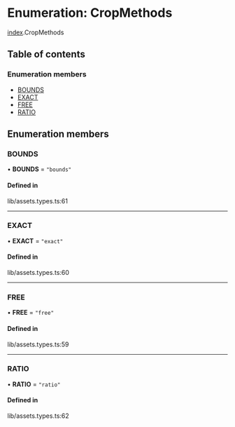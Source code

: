 # Enumeration: CropMethods

[index](../wiki/index).CropMethods

## Table of contents

### Enumeration members

- [BOUNDS](../wiki/index.CropMethods#bounds)
- [EXACT](../wiki/index.CropMethods#exact)
- [FREE](../wiki/index.CropMethods#free)
- [RATIO](../wiki/index.CropMethods#ratio)

## Enumeration members

### BOUNDS

• **BOUNDS** = `"bounds"`

#### Defined in

lib/assets.types.ts:61

___

### EXACT

• **EXACT** = `"exact"`

#### Defined in

lib/assets.types.ts:60

___

### FREE

• **FREE** = `"free"`

#### Defined in

lib/assets.types.ts:59

___

### RATIO

• **RATIO** = `"ratio"`

#### Defined in

lib/assets.types.ts:62
